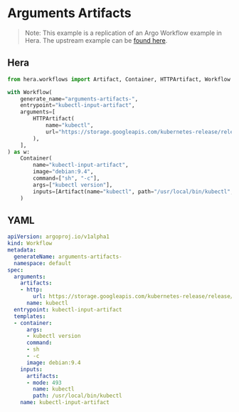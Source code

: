 # Arguments Artifacts

> Note: This example is a replication of an Argo Workflow example in Hera. The upstream example can be [found here](https://github.com/argoproj/argo-workflows/blob/master/examples/arguments-artifacts.yaml).



## Hera

```python
from hera.workflows import Artifact, Container, HTTPArtifact, Workflow

with Workflow(
    generate_name="arguments-artifacts-",
    entrypoint="kubectl-input-artifact",
    arguments=[
        HTTPArtifact(
            name="kubectl",
            url="https://storage.googleapis.com/kubernetes-release/release/v1.8.0/bin/linux/amd64/kubectl",
        ),
    ],
) as w:
    Container(
        name="kubectl-input-artifact",
        image="debian:9.4",
        command=["sh", "-c"],
        args=["kubectl version"],
        inputs=[Artifact(name="kubectl", path="/usr/local/bin/kubectl", mode=493)],
    )
```

## YAML

```yaml
apiVersion: argoproj.io/v1alpha1
kind: Workflow
metadata:
  generateName: arguments-artifacts-
  namespace: default
spec:
  arguments:
    artifacts:
    - http:
        url: https://storage.googleapis.com/kubernetes-release/release/v1.8.0/bin/linux/amd64/kubectl
      name: kubectl
  entrypoint: kubectl-input-artifact
  templates:
  - container:
      args:
      - kubectl version
      command:
      - sh
      - -c
      image: debian:9.4
    inputs:
      artifacts:
      - mode: 493
        name: kubectl
        path: /usr/local/bin/kubectl
    name: kubectl-input-artifact
```
